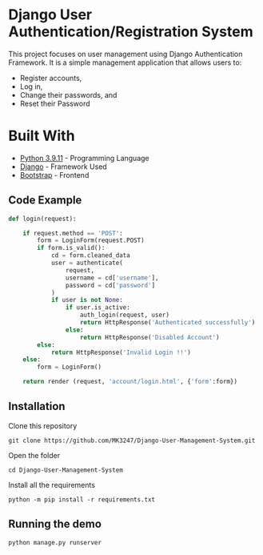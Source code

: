 # Django User Authentication/Registration System

This project focuses on user management using Django Authentication Framework. It is a simple management application that allows users to:
* Register accounts,
* Log in,
* Change their passwords, and
* Reset their Password 

# Built With

* [Python 3.9.11](https://www.python.org/) - Programming Language 
* [Django](https://www.djangoproject.com/) - Framework Used
* [Bootstrap](https://getbootstrap.com/) - Frontend 

## Code Example

```python
def login(request):

    if request.method == 'POST':
        form = LoginForm(request.POST)
        if form.is_valid():
            cd = form.cleaned_data
            user = authenticate(
                request,
                username = cd['username'],
                password = cd['password']
            )
            if user is not None:
                if user.is_active:
                    auth_login(request, user)
                    return HttpResponse('Authenticated successfully')
                else:
                    return HttpResponse('Disabled Account')
        else:
            return HttpResponse('Invalid Login !!')
    else:
        form = LoginForm()

    return render (request, 'account/login.html', {'form':form})
```

## Installation

Clone this repository

```
git clone https://github.com/MK3247/Django-User-Management-System.git
```

Open the folder

```
cd Django-User-Management-System
```

Install all the requirements

```
python -m pip install -r requirements.txt
```

## Running the demo

```
python manage.py runserver
```
